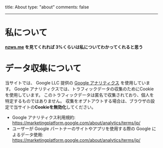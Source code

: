 title: About
type: "about"
comments: false

---

# 私について

**[nzws.me](https://nzws.me) を見てくれれば 3%くらいは私についてわかってくれると思う**

# データ収集について

当サイトでは、 Google LLC 提供の [Google アナリティクス](https://analytics.google.com/) を使用しています。
Google アナリティクスでは、トラフィックデータの収集のためにCookieを使用しています。
このトラフィックデータは匿名で収集されており、個人を特定するものではありません。
収集をオプトアウトする場合は、ブラウザの設定で当サイトの**Cookieを無効化**してください。

- Google アナリティクス利用規約: https://marketingplatform.google.com/about/analytics/terms/jp/
- ユーザーが Google パートナーのサイトやアプリを使用する際の Google によるデータ使用: https://marketingplatform.google.com/about/analytics/terms/jp/
